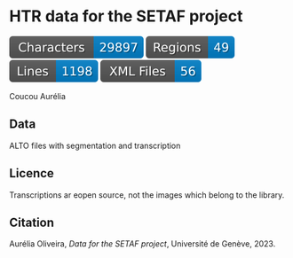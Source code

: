 # HTR data for the SETAF project

![characters badge](badges/characters.svg) ![regions badge](badges/regions.svg) ![lines badge](badges/lines.svg) ![files badge](badges/files.svg)

Coucou Aurélia

## Data

ALTO files with segmentation and transcription

## Licence

Transcriptions ar eopen source, not the images which belong to the library.

## Citation

Aurélia Oliveira, _Data for the SETAF project_, Université de Genève, 2023.
